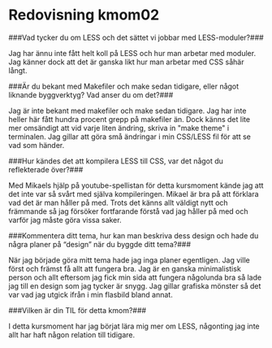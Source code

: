 ---
---
Redovisning kmom02
=========================


###Vad tycker du om LESS och det sättet vi jobbar med LESS-moduler?###

Jag har ännu inte fått helt koll på LESS och hur man arbetar med moduler. Jag känner dock att det är ganska likt hur man arbetar med CSS såhär långt.

###Är du bekant med Makefiler och make sedan tidigare, eller något liknande byggverktyg? Vad anser du om det?###

Jag är inte bekant med makefiler och make sedan tidigare. Jag har inte heller här fått hundra procent grepp på makefiler än. Dock känns det lite mer omsändigt att vid varje liten ändring, skriva in "make theme" i terminalen. Jag gillar att göra små ändringar i min CSS/LESS fil för att se vad som händer.

###Hur kändes det att kompilera LESS till CSS, var det något du reflekterade över?###

Med Mikaels hjälp på youtube-spellistan för detta kursmoment kände jag att det inte var så svårt med själva kompileringen. Mikael är bra på att förklara vad det är man håller på med. Trots det känns allt väldigt nytt och främmande så jag försöker fortfarande förstå vad jag håller på med och varför jag måste göra vissa saker.

###Kommentera ditt tema, hur kan man beskriva dess design och hade du några planer på “design” när du byggde ditt tema?###

När jag började göra mitt tema hade jag inga planer egentligen. Jag ville först och främst få allt att fungera bra. Jag är en ganska minimalistisk person och allt eftersom jag fick min sida att fungera någolunda bra så lade jag till en design som jag tycker är snygg. Jag gillar grafiska mönster så det var vad jag utgick ifrån i min flasbild bland annat.

###Vilken är din TIL för detta kmom?###

I detta kursmoment har jag börjat lära mig mer om LESS, någonting jag inte allt har haft någon relation till tidigare.
